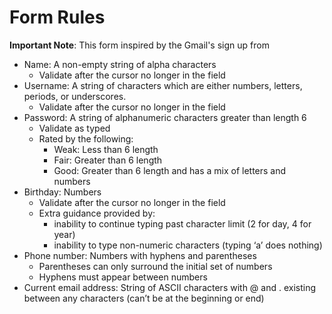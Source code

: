 # Form Rules

<strong>Important Note</strong>: This form inspired by the Gmail's sign up from

- Name: A non-empty​ string of alpha characters
  - Validate after the cursor no longer in the field
- Username: A string of characters which are either numbers, letters, periods, or underscores.
  - Validate after the cursor no longer in the field
- Password: A string of alphanumeric characters greater than length 6
  - Validate as typed
  - Rated by the following:
    - Weak: Less than 6 length
    - Fair: Greater than 6 length
    - Good: Greater than 6 length and has a mix of letters and numbers
- Birthday: Numbers
  - Validate after the cursor no longer in the field
  - Extra guidance provided by:
    - inability to continue typing past character limit (2 for day, 4 for year)
    - inability to type non-numeric characters (typing ‘a’ does nothing)
- Phone number: Numbers with hyphens and parentheses
  - Parentheses can only surround the initial set of numbers
  - Hyphens must appear between numbers
- Current email address: String of ASCII characters with @ and . existing between any characters (can’t be at the beginning or end)​
